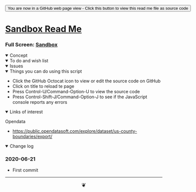 <span style=display:none; >[You are now in a GitHub source code view - click this link to view Read Me file as a web page]( https://theo-armour.github.io/2020/sandbox  "View file as a web page." ) </span>

<div><input type=button onclick=window.location.href="https://github.com/theo-armour/2020/tree/master/sandbox/";
value='You are now in a GitHub web page view - Click this button to view this read me file as source code' ></div>


# [Sandbox Read Me]( #sandbox/readme.html )

<!--@@@
<iframe src=https://theo-armour.github.io/2020/sandbox height=500px width=100% ></iframe>
_basic-html.html_
@@@-->

### Full Screen: [Sandbox]( https://theo-armour.github.io/2020/sandbox )


<details open >
<summary>Concept</summary>


</details>

<details open >
<summary>To do and wish list </summary>


</details>

<details open >
<summary>Issues </summary>


</details>

<details open >
<summary> Things you can do using this script</summary>

* Click the GitHub Octocat icon to view or edit the source code on GitHub
* Click on title to reload te page
* Press Control-U/Command-Option-U to view the source code
* Press Control-Shift-J/Command-Option-J to see if the JavaScript console reports any errors

</details>

<details open >
<summary>Links of interest</summary>

Opendata

* https://public.opendatasoft.com/explore/dataset/us-county-boundaries/export/

</details>

<details open >
<summary>Change log </summary>

### 2020-06-21

* First commit

</details>

***

<center title="hello!" ><a href=javascript:window.scrollTo(0,0); style=font-size:2ch;text-decoration:none; > ❦ </a></center>

